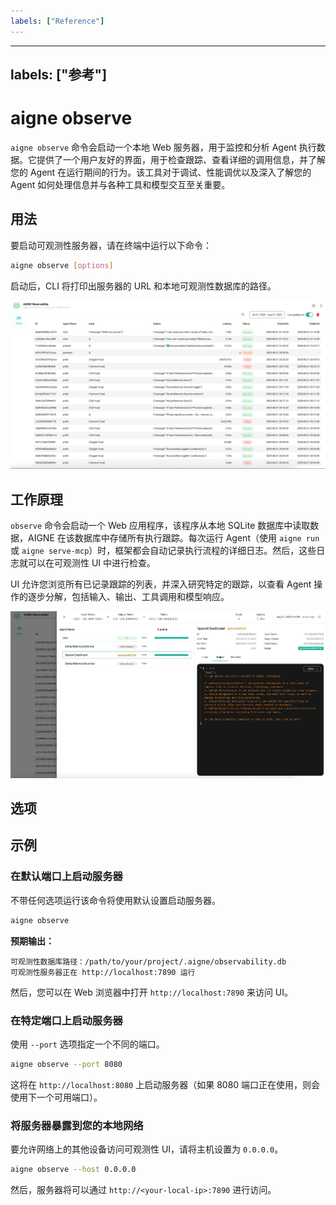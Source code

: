 ```yaml
---
labels: ["Reference"]
---
```


---
labels: ["参考"]
---

# aigne observe

`aigne observe` 命令会启动一个本地 Web 服务器，用于监控和分析 Agent 执行数据。它提供了一个用户友好的界面，用于检查跟踪、查看详细的调用信息，并了解您的 Agent 在运行期间的行为。该工具对于调试、性能调优以及深入了解您的 Agent 如何处理信息并与各种工具和模型交互至关重要。

## 用法

要启动可观测性服务器，请在终端中运行以下命令：

```bash Usage icon=lucide:terminal
aigne observe [options]
```

启动后，CLI 将打印出服务器的 URL 和本地可观测性数据库的路径。

![AIGNE 可观测性服务器运行界面](../assets/observe/observe-running-interface.png)

## 工作原理

`observe` 命令会启动一个 Web 应用程序，该程序从本地 SQLite 数据库中读取数据，AIGNE 在该数据库中存储所有执行跟踪。每次运行 Agent（使用 `aigne run` 或 `aigne serve-mcp`）时，框架都会自动记录执行流程的详细日志。然后，这些日志就可以在可观测性 UI 中进行检查。

UI 允许您浏览所有已记录跟踪的列表，并深入研究特定的跟踪，以查看 Agent 操作的逐步分解，包括输入、输出、工具调用和模型响应。

![在 AIGNE 可观测性 UI 中查看调用详情](../assets/observe/observe-view-call-details.png)

## 选项

<x-field data-name="--host" data-type="string" data-default="localhost" data-desc="指定服务器的主机地址。使用 `0.0.0.0` 可将服务器暴露给本地网络上的其他设备。"></x-field>
<x-field data-name="--port" data-type="number" data-default="7890" data-desc="设置服务器监听的端口号。如果指定端口不可用，它将尝试查找下一个可用端口。也可以通过 `PORT` 环境变量进行设置。"></x-field>

## 示例

### 在默认端口上启动服务器

不带任何选项运行该命令将使用默认设置启动服务器。

```bash Start with default settings icon=lucide:play
aigne observe
```

**预期输出：**

```text Console Output
可观测性数据库路径：/path/to/your/project/.aigne/observability.db
可观测性服务器正在 http://localhost:7890 运行
```

然后，您可以在 Web 浏览器中打开 `http://localhost:7890` 来访问 UI。

### 在特定端口上启动服务器

使用 `--port` 选项指定一个不同的端口。

```bash Start on a custom port icon=lucide:play-circle
aigne observe --port 8080
```

这将在 `http://localhost:8080` 上启动服务器（如果 8080 端口正在使用，则会使用下一个可用端口）。

### 将服务器暴露到您的本地网络

要允许网络上的其他设备访问可观测性 UI，请将主机设置为 `0.0.0.0`。

```bash Expose the server publicly icon=lucide:globe
aigne observe --host 0.0.0.0
```

然后，服务器将可以通过 `http://<your-local-ip>:7890` 进行访问。